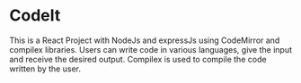 # CodeIt
This is a React Project with NodeJs and expressJs using CodeMirror and compilex libraries. Users can write code in various languages, give the input and receive the desired output. 
Compilex is used to compile the code written by the user. 
